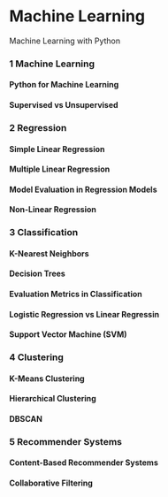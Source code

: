 # Machine Learning
Machine Learning with Python
### 1 Machine Learning
#### Python for Machine Learning
#### Supervised vs Unsupervised
### 2 Regression
#### Simple Linear Regression
#### Multiple Linear Regression
#### Model Evaluation in Regression Models
#### Non-Linear Regression
### 3 Classification
#### K-Nearest Neighbors
#### Decision Trees
#### Evaluation Metrics in Classification
#### Logistic Regression vs Linear Regressin
#### Support Vector Machine (SVM)
### 4 Clustering
#### K-Means Clustering
#### Hierarchical Clustering
#### DBSCAN
### 5 Recommender Systems
#### Content-Based Recommender Systems
#### Collaborative Filtering
